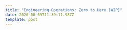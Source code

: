 ```yaml
---
title: "Engineering Operations: Zero to Hero [WIP]"
date: 2020-06-09T11:39:11.987Z
template: post
---
```

